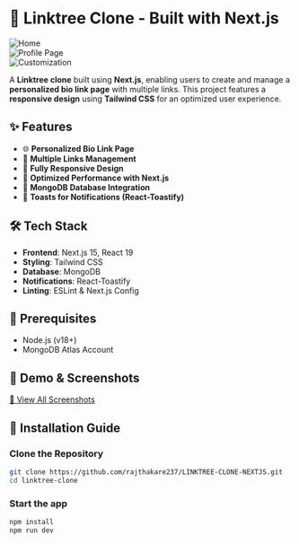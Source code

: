 # 🔗 Linktree Clone - Built with Next.js

![Home](https://drive.google.com/uc?export=view&id=10x3skQzIksp1sX0xJRRw5p03Vi1CYnYV)  
![Profile Page](https://drive.google.com/uc?export=view&id=1vd6-R9bg5-QF10rx5GFY3NCLUuM0KpOX)  
![Customization](https://drive.google.com/uc?export=view&id=12V9o_ZQqgJ5UL6cRpWTJeUs-qL_jmiWH)  

A **Linktree clone** built using **Next.js**, enabling users to create and manage a **personalized bio link page** with multiple links. This project features a **responsive design** using **Tailwind CSS** for an optimized user experience.

## ✨ Features

- 🌐 **Personalized Bio Link Page**
- 🔗 **Multiple Links Management**
- 📱 **Fully Responsive Design**
- 🚀 **Optimized Performance with Next.js**
- 💾 **MongoDB Database Integration**
- 🔔 **Toasts for Notifications (React-Toastify)**

## 🛠️ Tech Stack

- **Frontend**: Next.js 15, React 19
- **Styling**: Tailwind CSS
- **Database**: MongoDB
- **Notifications**: React-Toastify
- **Linting**: ESLint & Next.js Config

## 📌 Prerequisites

- Node.js (v18+)
- MongoDB Atlas Account

## 📸 Demo & Screenshots  

[🔗 View All Screenshots](https://drive.google.com/drive/folders/1ip5lh2So9t1396c4RbZEvCmE3pJpxKWk?usp=drive_link)

## 🚀 Installation Guide

### Clone the Repository
```bash
git clone https://github.com/rajthakare237/LINKTREE-CLONE-NEXTJS.git
cd linktree-clone
```

### Start the app
```bash
npm install
npm run dev
```
